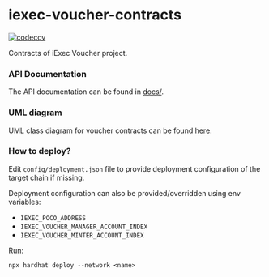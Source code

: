 # iexec-voucher-contracts

[![codecov](https://codecov.io/github/iExecBlockchainComputing/iexec-voucher-contracts/graph/badge.svg)](https://codecov.io/github/iExecBlockchainComputing/iexec-voucher-contracts)

Contracts of iExec Voucher project.

### API Documentation

The API documentation can be found in [docs/](./docs/index.md).

### UML diagram

UML class diagram for voucher contracts can be found [here](./docs/class-diagram).

### How to deploy?

Edit `config/deployment.json` file to provide deployment configuration of the target
chain if missing.

Deployment configuration can also be provided/overridden using env variables:

* `IEXEC_POCO_ADDRESS`
* `IEXEC_VOUCHER_MANAGER_ACCOUNT_INDEX`
* `IEXEC_VOUCHER_MINTER_ACCOUNT_INDEX`

Run:
```
npx hardhat deploy --network <name>
```
